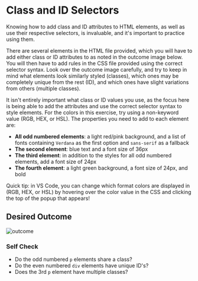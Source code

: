 # Class and ID Selectors
Knowing how to add class and ID attributes to HTML elements, as well as use their respective selectors, is invaluable, and it's important to practice using them.

There are several elements in the HTML file provided, which you will have to add either class or ID attributes to as noted in the outcome image below. You will then have to add rules in the CSS file provided using the correct selector syntax. Look over the outcome image carefully, and try to keep in mind what elements look similarly styled (classes), which ones may be completely unique from the rest (ID), and which ones have slight variations from others (multiple classes).

It isn't entirely important what class or ID values you use, as the focus here is being able to add the attributes and use the correct selector syntax to style elements. For the colors in this exercise, try using a non-keyword value (RGB, HEX, or HSL). The properties you need to add to each element are:

* **All odd numbered elements**: a light red/pink background, and a list of fonts containing `Verdana` as the first option and `sans-serif` as a fallback
* **The second element**: blue text and a font size of 36px
* **The third element**: in addition to the styles for all odd numbered elements, add a font size of 24px
* **The fourth element**: a light green background, a font size of 24px, and bold

Quick tip: in VS Code, you can change which format colors are displayed in (RGB, HEX, or HSL) by hovering over the color value in the CSS and clicking the top of the popup that appears!

## Desired Outcome
![outcome](https://user-images.githubusercontent.com/70952936/131268858-5360bb32-27ba-4ce0-be59-5fda97f5eb12.png)


### Self Check
- Do the odd numbered `p` elements share a class?
- Do the even numbered `div` elements have unique ID's?
- Does the 3rd `p` element have multiple classes?
